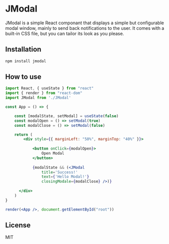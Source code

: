 # JModal

JModal is a simple React componant that displays a simple but configurable modal window, mainly to send back notifications to the user. It comes with a built-in CSS file, but you can tailor its look as you please.

## Installation

```bash
npm install jmodal
```

## How to use

```jsx
import React, { useState } from "react"
import { render } from "react-dom"
import JModal from './JModal'

const App = () => {

    const [modalState, setModal] = useState(false)
    const modalOpen = () => setModal(true)
    const modalClose = () => setModal(false)

    return (
        <div style={{ marginLeft: "50%", marginTop: "40%" }}>
    
            <button onClick={modalOpen}>
                Open Modal
            </button>
            
            {modalState && (<JModal
                title='Success!'
                text={'Hello Modal!'}
                closingModale={modalClose} />)}
        
      </div>
    )
}

render(<App />, document.getElementById("root"))
```

## License

MIT